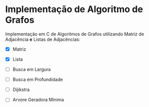 # Implementação de Algoritmo de Grafos

Implementação em C de Algoritmos de Grafos utilizando Matriz de Adjacência **e** Listas de Adjacências:

- [x] Matriz
- [x] Lista

- [ ] Busca em Largura
- [ ] Busca em Profundidade
- [ ] Dijikstra
- [ ] Arvore Geradora Mínima
